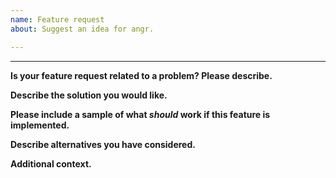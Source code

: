 ```yaml
---
name: Feature request
about: Suggest an idea for angr.

---
```


<!--
*Disclaimer:
The angr suite is maintained by a small team of volunteers.
While we cannot guarantee any timeliness for fixes and enhancements, we will do our best.
For more real-time help with angr, from us and the community, join our [Slack.](http://angr.io/invite/)*
-->

---

**Is your feature request related to a problem? Please describe.**
<!--
A clear and concise description of what the problem is.
E.g., I'm always frustrated when [...]
-->

**Describe the solution you would like.**
<!--
A clear and concise description of what you want to happen.
-->

**Please include a sample of what *should* work if this feature is implemented.**
<!--
If this is related to a Python user interface/experience feature, please include an example of what this may look like.
If this is related to a certain kind of binary program, please attach one if possible.
-->

**Describe alternatives you have considered.**
<!--
A clear and concise description of any alternative solutions or features you've considered.
-->

**Additional context.**
<!--
Add any other context or screenshots about the feature request here.
-->
